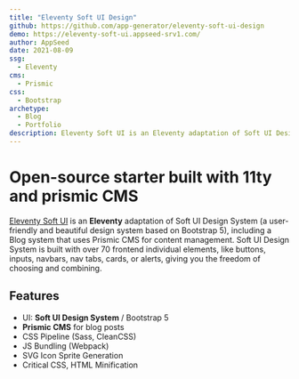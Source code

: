 ```yaml
---
title: "Eleventy Soft UI Design"
github: https://github.com/app-generator/eleventy-soft-ui-design
demo: https://eleventy-soft-ui.appseed-srv1.com/
author: AppSeed
date: 2021-08-09
ssg:
  - Eleventy
cms:
  - Prismic
css:
  - Bootstrap
archetype:
  - Blog
  - Portfolio
description: Eleventy Soft UI is an Eleventy adaptation of Soft UI Design System, a modern Bootstrap 5 Design, including a Blog system that uses Prismic CMS for content management 
---
```


# Open-source starter built with 11ty and prismic CMS

[Eleventy Soft UI](https://appseed.us/product/eleventy-soft-ui) is an **Eleventy** adaptation of Soft UI Design System (a user-friendly and beautiful design system based on Bootstrap 5), including a Blog system that uses Prismic CMS for content management. 
Soft UI Design System is built with over 70 frontend individual elements, like buttons, inputs, navbars, nav tabs, cards, or alerts, giving you the freedom of choosing and combining. 

## Features

- UI: **Soft UI Design System** / Bootstrap 5
- **Prismic CMS** for blog posts
- CSS Pipeline (Sass, CleanCSS)
- JS Bundling (Webpack)
- SVG Icon Sprite Generation
- Critical CSS, HTML Minification
